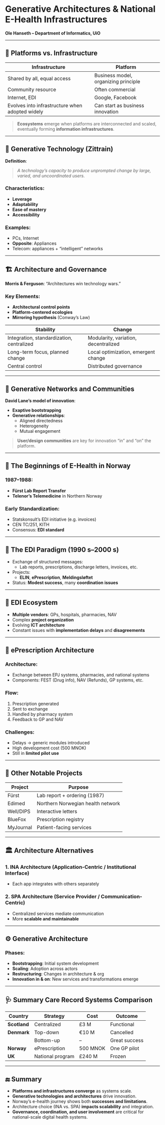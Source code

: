 # Generative Architectures & National E-Health Infrastructures  
**Ole Hanseth – Department of Informatics, UiO**

---

## 🔧 Platforms vs. Infrastructure

| **Infrastructure** | **Platform** |
|--------------------|--------------|
| Shared by all, equal access | Business model, organizing principle |
| Community resource | Often commercial |
| Internet, EDI | Google, Facebook |
| Evolves into infrastructure when adopted widely | Can start as business innovation |

> **Ecosystems** emerge when platforms are interconnected and scaled, eventually forming **information infrastructures**.

---

## 🌱 Generative Technology (Zittrain)

**Definition**:  
> *A technology’s capacity to produce unprompted change by large, varied, and uncoordinated users.*

### Characteristics:
- **Leverage**
- **Adaptability**
- **Ease of mastery**
- **Accessibility**

### Examples:
- PCs, Internet  
- **Opposite**: Appliances  
- Telecom: appliances + “intelligent” networks

---

## 🏗️ Architecture and Governance

**Morris & Ferguson**: “Architectures win technology wars.”

### Key Elements:
- **Architectural control points**
- **Platform-centered ecologies**
- **Mirroring hypothesis** (Conway’s Law)

| Stability | Change |
|----------|--------|
| Integration, standardization, centralized | Modularity, variation, decentralized |
| Long-term focus, planned change | Local optimization, emergent change |
| Central control | Distributed governance |

---

## 🔄 Generative Networks and Communities

**David Lane’s model of innovation**:
- **Exaptive bootstrapping**
- **Generative relationships**:
  - Aligned directedness
  - Heterogeneity
  - Mutual engagement

> **User/design communities** are key for innovation “in” and “on” the platform.

---

## 🧪 The Beginnings of E-Health in Norway

### 1987–1988:
- **Fürst Lab Report Transfer**
- **Telenor’s Telemedicine** in Northern Norway

### Early Standardization:
- Statskonsult’s EDI initiative (e.g. invoices)
- CEN TC/251, KITH
- Consensus: **EDI standard**

---

## 🧬 The EDI Paradigm (1990 s–2000 s)

- Exchange of structured messages:
  - Lab reports, prescriptions, discharge letters, invoices, etc.
- Projects:
  - **ELIN**, **ePrescription**, **Meldingsløftet**
- Status: **Modest success**, many **coordination issues**

---

## 🔁 EDI Ecosystem

- **Multiple vendors**: GPs, hospitals, pharmacies, NAV
- Complex **project organization**
- Evolving **ICT architecture**
- Constant issues with **implementation delays** and **disagreements**

---

## 💊 ePrescription Architecture

### Architecture:
- Exchange between EPJ systems, pharmacies, and national systems
- Components: FEST (Drug info), NAV (Refunds), GP systems, etc.

### Flow:
1. Prescription generated
2. Sent to exchange
3. Handled by pharmacy system
4. Feedback to GP and NAV

### Challenges:
- Delays → generic modules introduced
- High development cost (500 MNOK)
- Still in **limited pilot use**

---

## 🧪 Other Notable Projects

| Project | Purpose |
|--------|---------|
| Fürst | Lab report + ordering (1987) |
| Edimed | Northern Norwegian health network |
| Well/DIPS | Interactive letters |
| BlueFox | Prescription registry |
| MyJournal | Patient-facing services |

---

## 🏛️ Architecture Alternatives

### 1. **INA Architecture** (Application-Centric / Institutional Interface)
- Each app integrates with others separately

### 2. **SPA Architecture** (Service Provider / Communication-Centric)
- Centralized services mediate communication  
- More **scalable and maintainable**

---

## ⚙️ Generative Architecture

### Phases:
- **Bootstrapping**: Initial system development
- **Scaling**: Adoption across actors
- **Restructuring**: Changes in architecture & org
- **Innovation in & on**: New services and transformations emerge

---

## 🩺 Summary Care Record Systems Comparison

| Country | Strategy | Cost | Outcome |
|--------|----------|------|---------|
| **Scotland** | Centralized | £3 M | Functional |
| **Denmark** | Top-down | €10 M | Cancelled |
| | Bottom-up | – | Great success |
| **Norway** | ePrescription | 500 MNOK | One GP pilot |
| **UK** | National program | £240 M | Frozen |

---

## 🔚 Summary

- **Platforms and infrastructures converge** as systems scale.
- **Generative technologies and architectures** drive innovation.
- Norway’s e-health journey shows both **successes and limitations**.
- Architecture choice (INA vs. SPA) **impacts scalability** and integration.
- **Governance, coordination, and user involvement** are critical for national-scale digital health systems.


